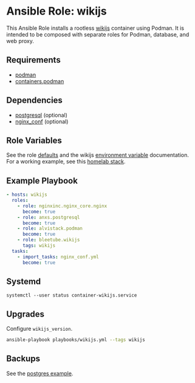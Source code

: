 # Ansible Role: wikijs

This Ansible Role installs a rootless [wikijs](https://docs.requarks.io/guide/intro) container using Podman. It is intended to be composed with separate roles for Podman, database, and web proxy.

## Requirements

* [podman](docs/PODMAN.md)
* [containers.podman](https://github.com/containers/ansible-podman-collections)

## Dependencies

* [postgresql](docs/POSTGRES.md) (optional)
* [nginx_conf](docs/examples/nginx_conf.yml) (optional)

## Role Variables

See the role [defaults](defaults/main.yml) and the wikijs [environment variable](https://docs.requarks.io/install/docker) documentation. For a working example, see this [homelab stack](https://github.com/bleetube/satstack).

## Example Playbook

```yaml
- hosts: wikijs
  roles:
    - role: nginxinc.nginx_core.nginx
      become: true
    - role: anxs.postgresql
      become: true
    - role: alvistack.podman
      become: true
    - role: bleetube.wikijs
      tags: wikijs
  tasks:
    - import_tasks: nginx_conf.yml
      become: true
```

## Systemd

```
systemctl --user status container-wikijs.service
```

## Upgrades

Configure `wikijs_version`.

```bash
ansible-playbook playbooks/wikijs.yml --tags wikijs
```

## Backups

See the [postgres example](docs/examples/postgres-backup.sh).
